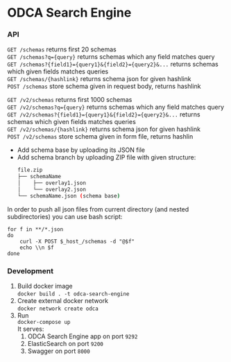# ODCA Search Engine

### API
`GET /schemas` returns first 20 schemas  
`GET /schemas?q={query}` returns schemas which any field matches query  
`GET /schemas?{field1}={query1}&{field2}={query2}&...` returns schemas which given fields matches queries  
`GET /schemas/{hashlink}` returns schema json for given hashlink  
`POST /schemas` store schema given in request body, returns hashlink

`GET /v2/schemas` returns first 1000 schemas  
`GET /v2/schemas?q={query}` returns schemas which any field matches query  
`GET /v2/schemas?{field1}={query1}&{field2}={query2}&...` returns schemas which given fields matches queries  
`GET /v2/schemas/{hashlink}` returns schema json for given hashlink  
`POST /v2/schemas` store schema given in form file, returns hashlin
- Add schema base by uploading its JSON file
- Add schema branch by uploading ZIP file with given structure:
   ```bash
   file.zip
   ├── schemaName
   │    ├── overlay1.json
   │    └── overlay2.json
   └── schemaName.json (schema base)
   ```

In order to push all json files from current directory (and nested subdirectories) you can use bash script:
```
for f in **/*.json
do
    curl -X POST $_host_/schemas -d "@$f"
    echo \\n $f
done
```

### Development

1. Build docker image  
`docker build . -t odca-search-engine`  
1. Create external docker network  
`docker network create odca`  
1. Run  
`docker-compose up`  
It serves:
   1. ODCA Search Engine app on port `9292`
   1. ElasticSearch on port `9200`
   1. Swagger on port `8000`
